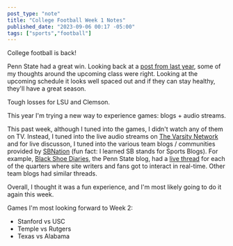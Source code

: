 ```yaml
---
post_type: "note" 
title: "College Football Week 1 Notes"
published_date: "2023-09-06 00:17 -05:00"
tags: ["sports","football"]
---
```


College football is back!

Penn State had a great win. Looking back at a [post from last year](/notes/psu-future-allar), some of my thoughts around the upcoming class were right. Looking at the upcoming schedule it looks well spaced out and if they can stay healthy, they'll have a great season.

Tough losses for LSU and Clemson. 

This year I'm trying a new way to experience games: blogs + audio streams.

This past week, although I tuned into the games, I didn't watch any of them on TV. Instead, I tuned into the live audio streams on [The Varsity Network](https://thevarsitynetwork.com/feed) and for live discusson, I tuned into the various team blogs / communities provided by [SBNation](https://www.sbnation.com/) (fun fact: I learned SB stands for Sports Blogs). For example, [Black Shoe Diaries](https://www.blackshoediaries.com/), the Penn State blog, had a [live thread](https://www.blackshoediaries.com/2023/9/2/23855867/penn-state-nittany-lions-football-west-virginia-fourth-quarter-open-thread-bsd) for each of the quarters where site writers and fans got to interact in real-time. Other team blogs had similar threads. 

Overall, I thought it was a fun experience, and I'm most likely going to do it again this week. 

Games I'm most looking forward to Week 2:

- Stanford vs USC
- Temple vs Rutgers
- Texas vs Alabama